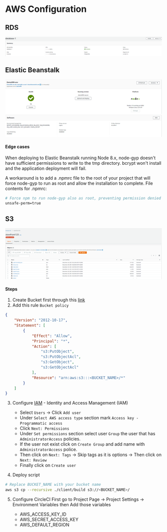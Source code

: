 # AWS Configuration

## RDS

![RDS Screenshot](./assets/images/rds-screenshot.png)



## Elastic Beanstalk

![EBS Screenshot](./assets/images/ebs-screenshot.png)
![EBS Screenshot](./assets/images/ebs-env-screenshot.png)
#### Edge cases

When deploying to Elastic Beanstalk running Node 8.x, node-gyp doesn't have sufficient permissions to write to the tmp directory. bcrypt won't install and the application deployment will fail.

A workaround is to add a .npmrc file to the root of your project that will force node-gyp to run as root and allow the installation to complete. 
File contents for .npmrc:

```bash
# Force npm to run node-gyp also as root, preventing permission denied errors in AWS with npm@5 or @6
unsafe-perm=true
```

## S3

![S3 Screenshot](./assets/images/s3-screenshot.png)

#### Steps 

1. Create Bucket first through this [link](https://s3.console.aws.amazon.com/s3/home)
2. Add this rule `Bucket policy` 

```json
{
    "Version": "2012-10-17",
    "Statement": [
        {
            "Effect": "Allow",
            "Principal": "*",
            "Action": [
                "s3:PutObject",
                "s3:PutObjectAcl",
                "s3:GetObject",
                "s3:GetObjectAcl"
            ],
            "Resource": "arn:aws:s3:::<BUCKET_NAME>/*"
        }
    ]
}
```

3. Configure [IAM](https://console.aws.amazon.com/iamv2/home?#/home) - Identity and Access Management (IAM)

    - Select `Users` -> Click `Add user`
    - Under `Select AWS access type` section mark `Access key - Programmatic access`
    - Click `Next: Permissions`
    - Under `Set permissions` section select user `Group` the user that has `AdministratorAccess` policies.
    - If the user not exist click on `Create Group` and add name with `AdministratorAccess` police.   
    - Then click on `Next: Tags` -> Skip tags as it is options -> Then click on `Next: Review`
    - Finally click on `Create user`

4. Deploy script

```bash
# Replace BUCKET_NAME with your bucket name
aws s3 cp --recursive ./client/build s3://<BUCKET_NAME>/
```

5. Configure CircleCI
First go to Project Page -> Project Settings -> Environment Variables then Add those variables

    - AWS_ACCESS_KEY_ID
    - AWS_SECRET_ACCESS_KEY
    - AWS_DEFAULT_REGION

